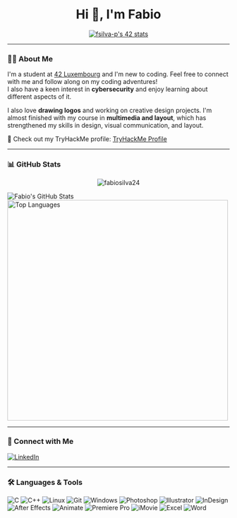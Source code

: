 <h1 align="center">Hi 👋, I'm Fabio</h1>

<p align="center">
  <a href="https://github.com/oakoudad/badge42">
    <img src="https://badge.mediaplus.ma/greenbinary/fsilva-p?1337Badge=off&UM6P=off" alt="fsilva-p's 42 stats" />
  </a>
</p>

---

### 🧑‍💻 About Me

I'm a student at [42 Luxembourg](https://42luxembourg.lu/) and I'm new to coding. Feel free to connect with me and follow along on my coding adventures!  
I also have a keen interest in **cybersecurity** and enjoy learning about different aspects of it.

I also love **drawing logos** and working on creative design projects. I'm almost finished with my course in **multimedia and layout**, which has strengthened my skills in design, visual communication, and layout.

🔐 Check out my TryHackMe profile: [TryHackMe Profile](https://tryhackme.com/r/p/fabio.bas)

---

### 📊 GitHub Stats

<p align="center">
  <img src="https://komarev.com/ghpvc/?username=fabiosilva24&label=Profile%20views&color=a5f3bc&style=flat" alt="fabiosilva24" />
</p>

<p align="left">
  <img src="https://github-readme-stats.vercel.app/api?username=fabiosilva24&show_icons=true&theme=default" alt="Fabio's GitHub Stats" />
  <img src="https://github-readme-stats.vercel.app/api/top-langs/?username=fabiosilva24&layout=compact&theme=default" alt="Top Languages" height="500" />
</p>



---

### 🔗 Connect with Me

<p align="left">
  <a href="https://www.linkedin.com/in/fabio-andre-bastos/" target="_blank">
    <img src="https://img.shields.io/badge/LinkedIn-0A66C2?style=for-the-badge&logo=linkedin&logoColor=white" alt="LinkedIn" />
  </a>
</p>

---

### 🛠️ Languages & Tools

<p align="left">

  <!-- Programming Languages -->
  <img src="https://img.shields.io/badge/C-00599C?style=for-the-badge&logo=c&logoColor=white" alt="C" />
  <img src="https://img.shields.io/badge/C++-00599C?style=for-the-badge&logo=c%2B%2B&logoColor=white" alt="C++" />
  <img src="https://img.shields.io/badge/Linux-000000?style=for-the-badge&logo=linux&logoColor=white" alt="Linux" />
  <img src="https://img.shields.io/badge/Git-F05032?style=for-the-badge&logo=git&logoColor=white" alt="Git" />
  <img src="https://img.shields.io/badge/Windows-0078D6?style=for-the-badge&logo=windows&logoColor=white" alt="Windows" />

  <!-- Adobe & Design Tools -->
  <img src="https://img.shields.io/badge/Photoshop-31A8FF?style=for-the-badge&logo=adobe-photoshop&logoColor=white" alt="Photoshop" />
  <img src="https://img.shields.io/badge/Illustrator-FF9A00?style=for-the-badge&logo=adobe-illustrator&logoColor=white" alt="Illustrator" />
  <img src="https://img.shields.io/badge/InDesign-FF3366?style=for-the-badge&logo=adobe-indesign&logoColor=white" alt="InDesign" />
  <img src="https://img.shields.io/badge/After%20Effects-9999FF?style=for-the-badge&logo=adobe-after-effects&logoColor=white" alt="After Effects" />
  <img src="https://img.shields.io/badge/Animate-FE4C1C?style=for-the-badge&logo=adobe-animate&logoColor=white" alt="Animate" />
  <img src="https://img.shields.io/badge/Premiere%20Pro-9999FF?style=for-the-badge&logo=adobe-premiere-pro&logoColor=white" alt="Premiere Pro" />
  <img src="https://img.shields.io/badge/iMovie-1C1C1C?style=for-the-badge&logo=apple&logoColor=white" alt="iMovie" />

  <!-- Office Tools -->
  <img src="https://img.shields.io/badge/Microsoft%20Excel-217346?style=for-the-badge&logo=microsoft-excel&logoColor=white" alt="Excel" />
  <img src="https://img.shields.io/badge/Microsoft%20Word-2B579A?style=for-the-badge&logo=microsoft-word&logoColor=white" alt="Word" />

</p>
